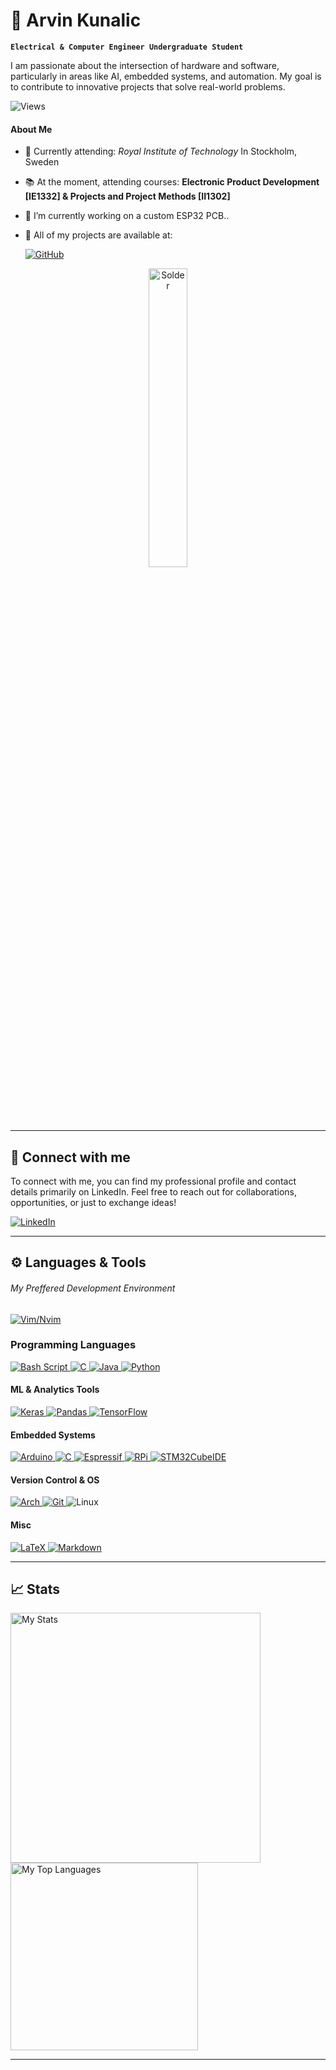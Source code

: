 <!-- Title and GIF -->
# 👋 Arvin Kunalic


**`Electrical & Computer Engineer Undergraduate Student`**

I am passionate about the intersection of hardware and software, particularly in areas like AI, embedded systems, and automation. My goal is to contribute to innovative projects that solve real-world problems.

![Views](https://komarev.com/ghpvc/?username=hazofinho&label=Profile_Views&abbreviated=true&style=for-the-badge)
#### About Me
-  🏫 Currently attending: *Royal Institute of Technology* In Stockholm, Sweden 
- 📚 At the moment, attending courses: **Electronic Product Development [IE1332] & Projects and Project Methods [II1302]**
- 🔭 I’m currently working on a custom ESP32 PCB..
- 📌 All of my projects are available at:

    <a href="https://github.com/Hazofinho?tab=repositories">
        <img alt="GitHub"
        src="https://img.shields.io/badge/My_GitHub-181717?style=for-the-badge&logo=github&logoColor=White"/>
    </a>

<p align="center" href="#">
    <img alt="Solder" style="width: 35%" 
    src="https://media4.giphy.com/media/v1.Y2lkPTc5MGI3NjExaXF5YmUzd3V3MGk4N3FtNjJjeDJjOGs1Ymp1aGRnNjZhcDh0OWlsMSZlcD12MV9pbnRlcm5hbF9naWZfYnlfaWQmY3Q9Zw/elDC4UUuvx7eFoUFUl/giphy.webp">
</p>

---

## 🥂 Connect with me
To connect with me, you can find my professional profile and contact details primarily on LinkedIn. Feel free to reach out for collaborations, opportunities, or just to exchange ideas!

<a href="https://www.linkedin.com/in/arvin-k-6a4546205">
    <img alt="LinkedIn"
    src="https://img.shields.io/badge/LinkedIn-0077B5?style=for-the-badge&logo=linkedin&logoColor=white"/>
</a>

---

## ⚙️ Languages & Tools
###### My Preffered Development Environment  
<a href="https://neovim.io/">
    <img alt="Vim/Nvim"
    src="https://img.shields.io/badge/NeoVim-%2357A143.svg?&style=for-the-badge&logo=neovim&logoColor=white"/>
</a>

### Programming Languages 
<a href="https://www.gnu.org/software/bash/">
    <img alt="Bash Script"
        src="https://img.shields.io/badge/bash_script-%23121011.svg?style=for-the-badge&logo=gnu-bash&logoColor=white"/>
</a>

<a href="https://www.cprogramming.com/">
    <img alt="C" 
    src="https://img.shields.io/badge/C-00599C?style=for-the-badge&logo=c&logoColor=white"/>
</a>

<a href="https://www.java.com/en/">
    <img alt="Java"
    src="https://img.shields.io/badge/java-%23ED8B00.svg?style=for-the-badge&logo=openjdk&logoColor=white"/>
</a>

<a href="https://www.python.org">
    <img alt="Python" 
    src="https://img.shields.io/badge/Python-FFD43B?style=for-the-badge&logo=python&logoColor=blue"/>
</a>

#### ML & Analytics Tools 
<a href="https://keras.io/">
    <img alt="Keras" 
        src="https://img.shields.io/badge/Keras-FF0000?style=for-the-badge&logo=keras&logoColor=white"/>
</a>

<a href="https://pandas.pydata.org/">
    <img alt="Pandas" 
        src="https://img.shields.io/badge/Pandas-2C2D72?style=for-the-badge&logo=pandas&logoColor=white"/>
</a>

<a href="https://www.tensorflow.org">
    <img alt="TensorFlow"
    src="https://img.shields.io/badge/TensorFlow-FF6F00?style=for-the-badge&logo=tensorflow&logoColor=white"/>
</a>

#### Embedded Systems 
<a href="https://www.arduino.cc/">
    <img alt="Arduino" 
    src="https://img.shields.io/badge/-Arduino-00979D?style=for-the-badge&logo=Arduino&logoColor=white"/>
</a>

<a href="https://www.cprogramming.com/">
    <img alt="C" 
    src="https://img.shields.io/badge/C-00599C?style=for-the-badge&logo=c&logoColor=white"/>
</a> 

<a href="https://www.espressif.com/">
    <img alt="Espressif"
    src="https://img.shields.io/badge/espressif-E7352C.svg?style=for-the-badge&logo=espressif&logoColor=white"/>
<a/>

<a href="https://www.raspberrypi.com/">
    <img alt="RPi"
    src="https://img.shields.io/badge/-Raspberry_Pi-C51A4A?style=for-the-badge&logo=Raspberry-Pi" />
<a/>

<a href="https://www.st.com/en/development-tools/stm32cubeide.html">
    <img alt="STM32CubeIDE" 
    src="https://img.shields.io/badge/STM32Cube_IDE-03234B?style=for-the-badge&logo=stmicroelectronics&logocolor=white"/>
</a>

#### Version Control & OS 
<a href="https://archlinux.org/">
    <img alt="Arch"
    src="https://img.shields.io/badge/Arch%20Linux-1793D1?style=for-the-badge&logo=arch-linux&logoColor=white" />
</a>

<a href="https://git-scm.com/">
    <img alt="Git"
    src="https://img.shields.io/badge/GIT-E44C30?style=for-the-badge&logo=git&logoColor=white"/>
</a

<a href="https://www.linux.org/">
    <img alt="Linux" 
    src="https://img.shields.io/badge/Linux-FCC624?style=for-the-badge&logo=linux&logoColor=black"/>
</a>

#### Misc
<a href="https://www.latex-project.org/">
    <img alt="LaTeX" 
    src="https://img.shields.io/badge/LaTeX-%23008080?style=for-the-badge&logo=LaTeX&logoColor=white"/>
</a>

<a href="https://en.wikipedia.org/wiki/Markdown">
    <img alt="Markdown" 
    src="https://img.shields.io/badge/markdown-%23000000?style=for-the-badge&logo=markdown&logoColor=white"/>
</a>

---

## 📈 Stats

<p>
    <img alt="My Stats" width="400" 
    src="https://github-readme-stats.vercel.app/api?username=Hazofinho&theme=highcontrast&show_icons=true&hide_border=true&count_private=true">
    <img alt="My Top Languages" width="300" 
    src="https://github-readme-stats.vercel.app/api/top-langs/?username=Hazofinho&theme=highcontrast&show_icons=true&hide_border=true&layout=compact">
</p>

---
